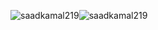<p><img align="center" src="https://github-readme-streak-stats.herokuapp.com/?user=saadkamal219&" alt="saadkamal219" /><img align="center" src="https://github-readme-stats.vercel.app/api/top-langs?username=saadkamal219&show_icons=true&locale=en&layout=compact" alt="saadkamal219" /></p>


